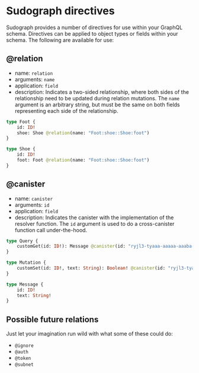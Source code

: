 # Sudograph directives

Sudograph provides a number of directives for use within your GraphQL schema. Directives can be applied to object types or fields within your schema. The following are available for use:

## @relation

* name: `relation`
* arguments: `name`
* application: `field`
* description: Indicates a two-sided relationship, where both sides of the relationship need to be updated during relation mutations. The `name` argument is an arbitrary string, but must be the same on both fields representing each side of the relationship.

```graphql
type Foot {
    id: ID!
    shoe: Shoe @relation(name: "Foot:shoe::Shoe:foot")
}

type Shoe {
    id: ID!
    foot: Foot @relation(name: "Foot:shoe::Shoe:foot")
}
```

## @canister

* name: `canister`
* arguments: `id`
* application: `field`
* description: Indicates the canister with the implementation of the resolver function. The `id` argument is used to do a cross-canister function call under-the-hood.

```graphql
type Query {
    customGet(id: ID!): Message @canister(id: "ryjl3-tyaaa-aaaaa-aaaba-cai")
}

type Mutation {
    customSet(id: ID!, text: String): Boolean! @canister(id: "ryjl3-tyaaa-aaaaa-aaaba-cai")
}

type Message {
    id: ID!
    text: String!
}
```

## Possible future relations

Just let your imagination run wild with what some of these could do:

* `@ignore`
* `@auth`
* `@token`
* `@subnet`